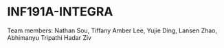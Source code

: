# INF191A-INTEGRA
Team members:
  Nathan Sou,
  Tiffany Amber Lee,
  Yujie Ding,
  Lansen Zhao,
  Abhimanyu Tripathi
  Hadar Ziv
  
